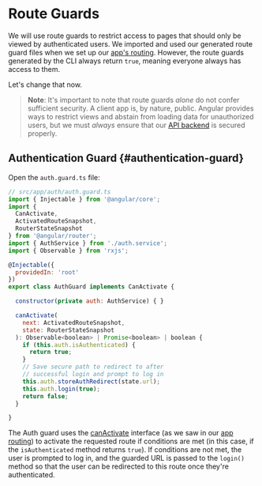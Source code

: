# Route Guards

We will use route guards to restrict access to pages that should only be viewed by authenticated users. We imported and used our generated route guard files when we set up our [app's routing](/modules-and-routing.md#app-routes). However, the route guards generated by the CLI always return `true`, meaning everyone always has access to them.

Let's change that now.

> **Note**: It's important to note that route guards _alone_ do not confer sufficient security. A client app is, by nature, public. Angular provides ways to restrict views and abstain from loading data for unauthorized users, but we must _always_ ensure that our [API backend](/node-api.md) is secured properly.

## Authentication Guard {#authentication-guard}

Open the `auth.guard.ts` file:

```js
// src/app/auth/auth.guard.ts
import { Injectable } from '@angular/core';
import {
  CanActivate,
  ActivatedRouteSnapshot,
  RouterStateSnapshot
} from '@angular/router';
import { AuthService } from './auth.service';
import { Observable } from 'rxjs';

@Injectable({
  providedIn: 'root'
})
export class AuthGuard implements CanActivate {

  constructor(private auth: AuthService) { }

  canActivate(
    next: ActivatedRouteSnapshot,
    state: RouterStateSnapshot
  ): Observable<boolean> | Promise<boolean> | boolean {
    if (this.auth.isAuthenticated) {
      return true;
    }
    // Save secure path to redirect to after
    // successful login and prompt to log in
    this.auth.storeAuthRedirect(state.url);
    this.auth.login(true);
    return false;
  }

}
```

The Auth guard uses the [canActivate](https://angular.io/api/router/CanActivate) interface \(as we saw in our [app routing](/modules-and-routing.md#app-routes)\) to activate the requested route if conditions are met \(in this case, if the `isAuthenticated` method returns `true`\). If conditions are not met, the user is prompted to log in, and the guarded URL is passed to the `login()` method so that the user can be redirected to this route once they're authenticated.


